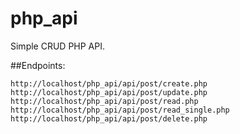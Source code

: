 # php_api
Simple CRUD PHP API.

##Endpoints:
```
http://localhost/php_api/api/post/create.php
http://localhost/php_api/api/post/update.php
http://localhost/php_api/api/post/read.php
http://localhost/php_api/api/post/read_single.php
http://localhost/php_api/api/post/delete.php
